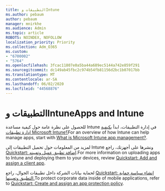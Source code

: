 ```yaml
---
title: التطبيقات وIntune
ms.author: pebaum
author: pebaum
manager: mnirkhe
ms.audience: Admin
ms.topic: article
ROBOTS: NOINDEX, NOFOLLOW
localization_priority: Priority
ms.collection: Adm_O365
ms.custom:
- "6700002"
- "5764"
ms.openlocfilehash: 3fcac11807e0a5ba44a689ec5144a742e859f291
ms.sourcegitcommit: dc149ab45fbc2c974b54fb81156d2bc1b07017bb
ms.translationtype: MT
ms.contentlocale: ar-SA
ms.lasthandoff: 06/02/2020
ms.locfileid: "44568876"
---
```

# <a name="apps-and-intune"></a><span data-ttu-id="132a3-102">التطبيقات وIntune</span><span class="sxs-lookup"><span data-stu-id="132a3-102">Apps and Intune</span></span>

<span data-ttu-id="132a3-103">للحصول على نظرة عامة حول كيفية مساعدة Intune في إدارة التطبيقات، ابدأ [بكيفية إدارة تطبيقات Microsoft Intune؟](https://docs.microsoft.com/mem/intune/apps/app-management)</span><span class="sxs-lookup"><span data-stu-id="132a3-103">For an overview of how Intune can help manage apps, start with  [What is Microsoft Intune app management?](https://docs.microsoft.com/mem/intune/apps/app-management).</span></span>

<span data-ttu-id="132a3-104">لمزيد من المعلومات حول تحميل التطبيقات إلى Intune ونشرها على أجهزتك، راجع [Quickstart: إضافة تطبيق عميل وتعيينه](https://docs.microsoft.com/mem/intune/apps/quickstart-add-assign-app).</span><span class="sxs-lookup"><span data-stu-id="132a3-104">For more information on uploading apps to Intune and deploying them to your devices, review  [Quickstart: Add and assign a client app](https://docs.microsoft.com/mem/intune/apps/quickstart-add-assign-app).</span></span>

<span data-ttu-id="132a3-105">لحماية بيانات الشركة داخل تطبيقات الجوال، راجع [Quickstart: إنشاء سياسة حماية التطبيق وتعيينها.](https://docs.microsoft.com/mem/intune/apps/quickstart-create-assign-app-policy)</span><span class="sxs-lookup"><span data-stu-id="132a3-105">To protect corporate data inside of mobile applications, refer to [Quickstart: Create and assign an app protection policy](https://docs.microsoft.com/mem/intune/apps/quickstart-create-assign-app-policy).</span></span>